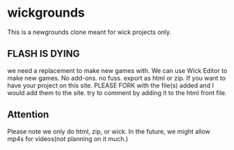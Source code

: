 # wickgrounds
This is a newgrounds clone meant for wick projects only.
## FLASH IS DYING
we need a replacement to make new games with. We can use Wick Editor to make new games. No add-ons. no fuss. export as html or zip. If you want to have your project on this site. PLEASE FORK with the file(s) added and I would add them to the site. try to comment by adding it to the html front file.
## Attention
Please note we only do html, zip, or wick. In the future, we might allow mp4s for videos(not planning on it much.)
